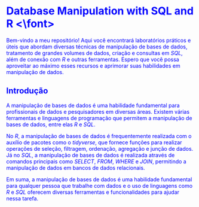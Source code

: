  # <font color = "blue"> Database Manipulation with SQL and R  <\font>
 
 Bem-vindo a meu repositório! Aqui você encontrará laboratórios práticos e úteis que abordam diversas técnicas de manipulação de bases de dados, tratamento de grandes volumes de dados, criação e consultas em *SQL*, além de conexão com *R* e outras ferramentas. Espero que você possa aproveitar ao máximo esses recursos e aprimorar suas habilidades em manipulação de dados.
 
 ## Introdução
 
 A manipulação de bases de dados é uma habilidade fundamental para profissionais de dados e pesquisadores em diversas áreas. Existem várias ferramentas e linguagens de programação que permitem a manipulação de bases de dados, entre elas *R* e *SQL*.

No *R*, a manipulação de bases de dados é frequentemente realizada com o auxílio de pacotes como o *tidyverse*, que fornece funções para realizar operações de seleção, filtragem, ordenação, agregação e junção de dados. Já no *SQL*, a manipulação de bases de dados é realizada através de comandos principais como *SELECT*, *FROM*, *WHERE* e *JOIN*, permitindo a manipulação de dados em bancos de dados relacionais.

Em suma, a manipulação de bases de dados é uma habilidade fundamental para qualquer pessoa que trabalhe com dados e o uso de linguagens como *R* e *SQL* oferecem diversas ferramentas e funcionalidades para ajudar nessa tarefa.

